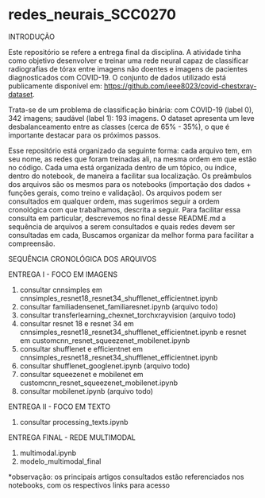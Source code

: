 # redes_neurais_SCC0270

INTRODUÇÃO

Este repositório se refere a entrega final da disciplina. A atividade tinha como objetivo desenvolver e treinar uma rede neural capaz de classificar radiografias de tórax entre imagens não doentes e imagens de pacientes diagnosticados com COVID-19. O conjunto de dados utilizado está publicamente disponível em: https://github.com/ieee8023/covid-chestxray-dataset.  

Trata-se de um problema de classificação binária: com COVID-19 (label 0), 342 imagens; saudável (label 1): 193 imagens.
O dataset apresenta um leve desbalanceamento entre as classes (cerca de 65% - 35%), o que é importante destacar para os próximos passos.

Esse repositório está organizado da seguinte forma: cada arquivo tem, em seu nome, as redes que foram treinadas ali, na mesma ordem em que estão no código. Cada uma está organizada dentro de um tópico, ou índice, dentro do notebook, de maneira a facilitar sua localização. 
Os preâmbulos dos arquivos são os mesmos para os notebooks (importação dos dados + funções gerais, como treino e validação). 
Os arquivos podem ser consultados em qualquer ordem, mas sugerimos seguir a ordem cronológica com que trabalhamos, descrita a seguir. Para facilitar essa consulta em particular, descrevemos no final desse README.md a sequência de arquivos a serem consultados e quais redes devem ser consultadas em cada, Buscamos organizar da melhor forma para facilitar a compreensão.

 SEQUÊNCIA CRONOLÓGICA DOS ARQUIVOS
 
 ENTREGA I - FOCO EM IMAGENS
 1) consultar cnnsimples em cnnsimples_resnet18_resnet34_shufflenet_efficientnet.ipynb
 2) consultar familiadensenet_familiaresnet.ipynb (arquivo todo)
 3) consultar transferlearning_chexnet_torchxrayvision (arquivo todo)
 4) consultar resnet 18 e resnet 34 em cnnsimples_resnet18_resnet34_shufflenet_efficientnet.ipynb e resnet em customcnn_resnet_squeezenet_mobilenet.ipynb
 5) consultar shufflenet e efficientnet em cnnsimples_resnet18_resnet34_shufflenet_efficientnet.ipynb
 6) consultar shufflenet_googlenet.ipynb (arquivo todo)
 7) consultar squeezenet e mobilenet em customcnn_resnet_squeezenet_mobilenet.ipynb
 8) consultar mobilenet.ipynb (arquivo todo)

ENTREGA II - FOCO EM TEXTO
1) consultar processing_texts.ipynb

ENTREGA FINAL - REDE MULTIMODAL
1) multimodal.ipynb
2) modelo_multimodal_final

*observação: os principais artigos consultados estão referenciados nos notebooks, com os respectivos links para acesso
